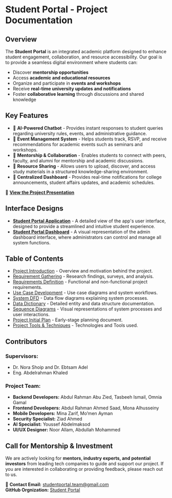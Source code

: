 # Student Portal - Project Documentation

## Overview
The **Student Portal** is an integrated academic platform designed to enhance student engagement, collaboration, and resource accessibility. Our goal is to provide a seamless digital environment where students can:
- Discover **mentorship opportunities**
- Access **academic and educational resources**
- Organize and participate in **events and workshops**
- Receive **real-time university updates and notifications**
- Foster **collaborative learning** through discussions and shared knowledge

## Key Features
- 📌 **AI-Powered Chatbot** - Provides instant responses to student queries regarding university rules, events, and administrative guidance.
- 📌 **Event Management System** - Helps students track, RSVP, and receive recommendations for academic events such as seminars and workshops.
- 📌 **Mentorship & Collaboration** - Enables students to connect with peers, faculty, and alumni for mentorship and academic discussions.
- 📌 **Resource Sharing** - Allows users to upload, discover, and access study materials in a structured knowledge-sharing environment.
- 📌 **Centralized Dashboard** - Provides real-time notifications for college announcements, student affairs updates, and academic schedules.

🎥 **[View the Project Presentation](https://studentportal-grad.github.io/student-portal-docs/presentation.html)**

## Interface Designs
- **[Student Portal Application](https://studentportal-grad.github.io/student-portal-docs/0x10-Design/app_interface.html)** - A detailed view of the app's user interface, designed to provide a streamlined and intuitive student experience.
- **[Student Portal Dashboard](https://studentportal-grad.github.io/student-portal-docs/0x10-Design/website_interface.html)** - A visual representation of the admin dashboard interface, where administrators can control and manage all system functions.

## Table of Contents
- [Project Introduction](https://github.com/StudentPortal-grad/student-portal-docs/tree/main/0x00-Project_Introduction) - Overview and motivation behind the project.
- [Requirement Gathering](https://github.com/StudentPortal-grad/student-portal-docs/tree/main/0x01-Requirement_gathering) - Research findings, surveys, and analysis.
- [Requirements Definition](https://github.com/StudentPortal-grad/student-portal-docs/tree/main/0x02-Requirements_definition) - Functional and non-functional project requirements.
- [Use Case Development](https://github.com/StudentPortal-grad/student-portal-docs/tree/main/0x03-Use_Case_Development) - Use case diagrams and system workflows.
- [System DFD](https://github.com/StudentPortal-grad/student-portal-docs/tree/main/0x05-System_DFD) - Data flow diagrams explaining system processes.
- [Data Dictionary](https://github.com/StudentPortal-grad/student-portal-docs/tree/main/0x07-Data_dictionary) - Detailed entity and data structure documentation.
- [Sequence Diagrams](https://github.com/StudentPortal-grad/student-portal-docs/tree/main/0x09-Sequence_Diagrams) - Visual representations of system processes and user interactions.
- [Project Initial Plan](https://github.com/StudentPortal-grad/student-portal-docs/blob/main/Initial_Plan.pdf) - Early-stage planning document.
- [Project Tools & Techniques](https://github.com/StudentPortal-grad/student-portal-docs/blob/main/Project_Tools_Technologies.pdf) - Technologies and Tools used.

## Contributors
### **Supervisors:**
- Dr. Nora Shoip and Dr. Ebtsam Adel
- Eng. Abdelrahman Khaled 

### **Project Team:**
- **Backend Developers:** Abdul Rahman Abu Zied, Tasbeeh Ismail, Omnia Gamal
- **Frontend Developers:** Abdul Rahman Ahmed Saad, Mona Alhusseiny
- **Mobile Developers:** Mina Zarif, Mo’men Ayman
- **Security Specialist:** Ziad Ahmed
- **AI Specialist:** Youssef Abdelmaksod
- **UI/UX Designer:** Noor Allam, Abdullah Mohammed

## Call for Mentorship & Investment
We are actively looking for **mentors, industry experts, and potential investors** from leading tech companies to guide and support our project. If you are interested in collaborating or providing feedback, please reach out to us.

📧 **Contact Email:** studentportal.team@gmail.com <br>
**GitHub Orgnization:** [Student Portal](https://github.com/StudentPortal-grad/)
